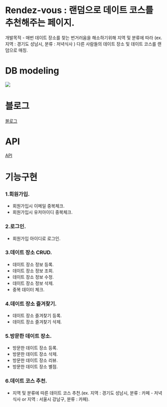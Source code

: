 # **Rendez-vous** : 랜덤으로 데이트 코스를 추천해주는 페이지.

개발목적 - 매번 데이트 장소를 찾는 번거러움을 해소하기위해 지역 및 분류에 따라 (ex. 지역 : 경기도 성남시, 분류 : 저녁식사 ) 다른 사람들의 데이트 장소 및 데이트 코스를 랜덤으로 매칭.

# **DB modeling**
<img src="https://img1.daumcdn.net/thumb/R1280x0/?scode=mtistory2&fname=https%3A%2F%2Fblog.kakaocdn.net%2Fdn%2FmT88w%2FbtrWwoRAUt0%2FTzIsx2lAYR8M8V1NAVhUgk%2Fimg.png">

# **블로그**
[블로그](https://ydeja6.tistory.com)

# **API**
[API ](https://documenter.getpostman.com/view/22936893/2s93RQUEhf)

# **기능구현**

### 1.회원가입.

-   회원가입시 이메일 중복체크.
-   회원가입시 유저아이디 중복체크.

### 2.로그인.

-   회원가입 아이디로 로그인.

### 3.데이트 장소 CRUD.

-   데이트 장소 정보 등록.
-   데이트 장소 정보 조회.
-   데이트 장소 정보 수정.
-   데이트 장소 정보 삭제.
-   중복 데이터 체크.

### 4.데이트 장소 즐겨찾기.

-   데이트 장소 즐겨찾기 등록.
-   데이트 장소 즐겨찾기 삭제.

### 5.방문한 데이트 장소.

-   방문한 데이트 장소 등록.
-   방문한 데이트 장소 삭제.
-   방문한 데이트 장소 리뷰.
-   방문한 데이트 장소 별점.

### 6.데이트 코스 추천.

-   지역 및 분류에 따른 데이트 코스 추천.(ex. 지역 : 경기도 성남시, 분류 : 카페 - 저녁식사 or 지역 : 서울시 강남구, 분류 : 카페).
